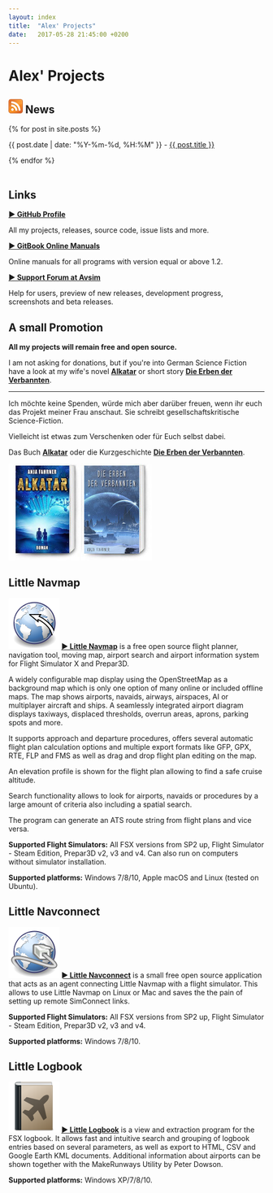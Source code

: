 ```yaml
---
layout: index
title:  "Alex' Projects"
date:   2017-05-28 21:45:00 +0200
---
```


# Alex' Projects

## [![RSS Feed](assets/images/feed.png)](/feed.xml) News
<p>
  {% for post in site.posts %}
    <p>
      <span class="bold">{{ post.date | date: "%Y-%m-%d, %H:%M" }} - <a href="{{ site.baseurl }}{{ post.url }}"><span class="bold">{{ post.title }}</span></a></span>
    </p>
  {% endfor %}
  
  <br>
  <br>
</p>

## Links
[**► GitHub Profile**](https://github.com/albar965)

All my projects, releases, source code, issue lists and more.

[**► GitBook Online Manuals**](https://www.gitbook.com/@albar965)

Online manuals for all programs with version equal or above 1.2.

[**► Support Forum at Avsim**](http://www.avsim.com/forum/780-little-navmap-little-navconnect-little-logbook-support-forum)

Help for users, preview of new releases, development progress, screenshots and beta releases.

## A small Promotion

**All my projects will remain free and open source.**

I am not asking for donations, but if you're into German Science Fiction have a look at my wife's novel [**Alkatar**](http://www.anja-fahrner.de/meine-buecher-und-geschichten/alkatar) or short story [**Die Erben der Verbannten**](http://www.anja-fahrner.de/die-erben-der-verbannten).

---

Ich möchte keine Spenden, würde mich aber darüber freuen, wenn ihr euch das Projekt meiner Frau anschaut. Sie schreibt gesellschaftskritische Science-Fiction.

Vielleicht ist etwas zum Verschenken oder für Euch selbst dabei.

Das Buch [**Alkatar**](http://www.anja-fahrner.de/meine-buecher-und-geschichten/alkatar) oder 
die Kurzgeschichte [**Die Erben der Verbannten**](http://www.anja-fahrner.de/die-erben-der-verbannten).

[![Alkatar](assets/images/alkatar_buch.jpg)](http://www.anja-fahrner.de/meine-buecher-und-geschichten/alkatar)
[![Die Erben der Verbannten](assets/images/die_erben_buch.jpg)](http://www.anja-fahrner.de/die-erben-der-verbannten)

## Little Navmap

[![Little Navmap](assets/images/navroute.png)](littlenavmap.html) [**► Little Navmap**](littlenavmap.html) is a free open source flight planner, navigation tool, moving map, airport search and airport information system for Flight Simulator X and Prepar3D.

A widely configurable map display using the OpenStreetMap as a background map which is only one option of many online or included offline maps. The map shows airports, navaids, airways, airspaces, AI or multiplayer aircraft and ships. A seamlessly integrated airport diagram displays taxiways, displaced thresholds, overrun areas, aprons, parking spots and more.

It supports approach and departure procedures, offers several automatic flight plan calculation options and multiple export formats like GFP, GPX, RTE, FLP and FMS as well as drag and drop flight plan editing on the map.

An elevation profile is shown for the flight plan allowing to find a safe cruise altitude.

Search functionality allows to look for airports, navaids or procedures by a large amount of criteria also including a spatial search.

The program can generate an ATS route string from flight plans and vice versa.

**Supported Flight Simulators:** All FSX versions from SP2 up, Flight Simulator - Steam Edition, Prepar3D v2, v3 and v4. Can also run on computers without simulator installation.

**Supported platforms:** Windows 7/8/10, Apple macOS and Linux (tested on Ubuntu).

## Little Navconnect

[![Little Navconnect](assets/images/navconnect.png)](littlenavconnect.html) [**► Little Navconnect**](littlenavconnect.html) is a
small free open source application that acts as an agent connecting Little Navmap with a flight simulator. This allows to use Little Navmap
on Linux or Mac and saves the the pain of setting up remote SimConnect links.

**Supported Flight Simulators:** All FSX versions from SP2 up, Flight Simulator - Steam Edition, Prepar3D v2, v3 and v4.

**Supported platforms:** Windows 7/8/10.

## Little Logbook

[![Little Logbook](assets/images/logbook.png)](littlelogbook.html) [**► Little Logbook**](littlelogbook.html) is a view and extraction program
for the FSX logbook. It allows fast and intuitive search and grouping of logbook entries based on several parameters, as well as export to HTML,
CSV and Google Earth KML documents. Additional information about airports can be shown together with the MakeRunways Utility by Peter Dowson.

**Supported platforms:** Windows XP/7/8/10.

